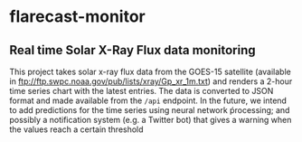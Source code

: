 # flarecast-monitor
## Real time Solar X-Ray Flux data monitoring

This project takes solar x-ray flux data from the GOES-15 satellite (available in ftp://ftp.swpc.noaa.gov/pub/lists/xray/Gp_xr_1m.txt) and renders a 2-hour time series chart with the latest entries. The data is converted to JSON format and made available from the `/api` endpoint.
In the future, we intend to add predictions for the time series using neural network ṕrocessing; and possibly a notification system (e.g. a Twitter bot) that gives a warning when the values reach a certain threshold
